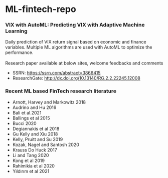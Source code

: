 # ML-fintech-repo

### VIX with AutoML: Predicting VIX with Adaptive Machine Learning 

Daily prediction of VIX return signal based on economic and finance variables. Multiple ML algorithms are used with AutoML to optimize the performance. <br><br>
Research paper available at below sites, welcome feedbacks and comments <br>
- SSRN: https://ssrn.com/abstract=3866415
- ResearchGate: http://dx.doi.org/10.13140/RG.2.2.22245.12008  
 
 
### Recent ML based FinTech research literature

- Arnott, Harvey and Markowitz 2018
- Audrino and Hu 2016
- Bali et al.2021
- Ballings et al 2015 
- Bucci 2020
- Degiannakis et al 2018
- Gu Kelly and Xiu 2018
- Kelly, Pruitt and Su 2019
- Kozak, Nagel and Santosh 2020
- Krauss Do Huck 2017
- Li and Tang 2020
- Kong et al 2019
- Rahimikia et al 2020
- Yıldırım et al 2021
